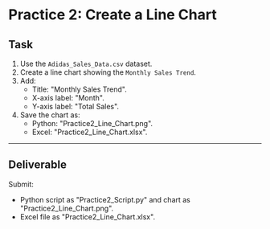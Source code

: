 # Practice 2: Create a Line Chart

## Task
1. Use the `Adidas_Sales_Data.csv` dataset.
2. Create a line chart showing the `Monthly Sales Trend`.
3. Add:
   - Title: "Monthly Sales Trend".
   - X-axis label: "Month".
   - Y-axis label: "Total Sales".
4. Save the chart as:
   - Python: "Practice2_Line_Chart.png".
   - Excel: "Practice2_Line_Chart.xlsx".

---

## Deliverable
Submit:
- Python script as "Practice2_Script.py" and chart as "Practice2_Line_Chart.png".
- Excel file as "Practice2_Line_Chart.xlsx".
